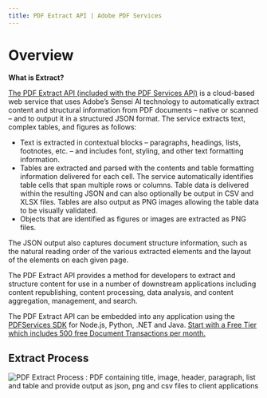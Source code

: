 ```yaml
---
title: PDF Extract API | Adobe PDF Services
---
```

# Overview
<p>

**What is Extract?**

[The PDF Extract API (included with the PDF Services API)](./howtos/extract-api.md) is a cloud-based web service that uses Adobe’s Sensei AI technology to automatically extract content and structural information from PDF documents – native or scanned – and to output it in a structured JSON format. The service extracts text, complex tables, and figures as follows:

- Text is extracted in contextual blocks – paragraphs, headings, lists, footnotes, etc. – and includes font, styling, and other text formatting information.
- Tables are extracted and parsed with the contents and table formatting information delivered for each cell. The service automatically identifies table cells that span multiple rows or columns. Table data is delivered within the resulting JSON and can also optionally be output in CSV and XLSX files. Tables are also output as PNG images allowing the table data to be visually validated.
- Objects that are identified as figures or images are extracted as PNG files.

The JSON output also captures document structure information, such as the natural reading order of the various extracted elements and the layout of the elements on each given page.

The PDF Extract API provides a method for developers to extract and structure content for use in a number of downstream applications including content republishing, content processing, data analysis, and content aggregation, management, and search.

The PDF Extract API can be embedded into any application using the [PDFServices SDK](../pdf-extract-api/gettingstarted#sdk) for Node.js, Python, .NET and Java. [Start with a Free Tier which includes 500 free Document Transactions per month.](https://acrobatservices.adobe.com/dc-integration-creation-app-cdn/main.html?api=pdf-extract-api)

</p>

## Extract Process

![PDF Extract Process : PDF containing title, image, header, paragraph, list and table and provide output as json, png and csv files to client applications](../images/extract_process_21.png)
